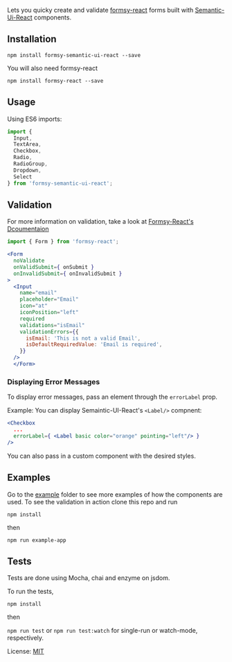 Lets you quicky create and validate [formsy-react](https://github.com/christianalfoni/formsy-react) forms built with [Semantic-Ui-React](https://github.com/Semantic-Org/Semantic-UI-React) components.

## Installation

```
npm install formsy-semantic-ui-react --save
```

You will also need formsy-react

```
npm install formsy-react --save
```

## Usage

Using ES6 imports:
```js
import {
  Input,
  TextArea,
  Checkbox,
  Radio,
  RadioGroup,
  Dropdown,
  Select
} from 'formsy-semantic-ui-react';
```

## Validation

For more information on validation, take a look at [Formsy-React's Dcoumentaion](https://github.com/christianalfoni/formsy-react/blob/master/API.md)

```jsx
import { Form } from 'formsy-react';

<Form
  noValidate
  onValidSubmit={ onSubmit }
  onInvalidSubmit={ onInvalidSubmit }
>
  <Input
    name="email"
    placeholder="Email"
    icon="at"
    iconPosition="left"
    required
    validations="isEmail"
    validationErrors={{
      isEmail: 'This is not a valid Email',
      isDefaultRequiredValue: 'Email is required',
    }}
  />
  </Form>
```

### Displaying Error Messages

To display error messages, pass an element through the ``` errorLabel ``` prop.

Example: You can display Semaintic-UI-React's ``` <Label/> ``` compnent:

```jsx
<Checkbox
  ...
  errorLabel={ <Label basic color="orange" pointing="left"/> }
/>
```
You can also pass in a custom component with the desired styles.

## Examples
Go to the [example](/example) folder to see more examples of how the components are used.
To see the validation in action clone this repo and run
```
npm install
```
then
```
npm run example-app
```

## Tests
Tests are done using Mocha, chai and enzyme on jsdom.

To run the tests,
```
npm install
```
then

``` npm run test ``` or ``` npm run test:watch ``` for single-run or watch-mode, respectively.


License: [MIT](/LICENSE)
